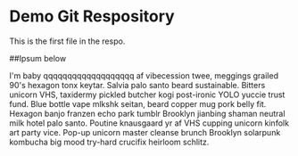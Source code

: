 # Demo Git Respository

This is the first file in the respo.

##Ipsum below

I'm baby qqqqqqqqqqqqqqqqqqq af vibecession twee, meggings grailed 90's hexagon tonx keytar. Salvia palo santo beard sustainable. Bitters unicorn VHS, taxidermy pickled butcher kogi post-ironic YOLO yuccie trust fund. Blue bottle vape mlkshk seitan, beard copper mug pork belly fit. Hexagon banjo franzen echo park tumblr Brooklyn jianbing shaman neutral milk hotel palo santo. Poutine knausgaard yr af VHS cupping unicorn kinfolk art party vice. Pop-up unicorn master cleanse brunch Brooklyn solarpunk kombucha big mood try-hard crucifix heirloom schlitz.